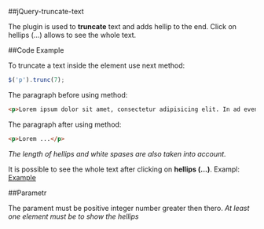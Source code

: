 ##jQuery-truncate-text

The plugin is used to __truncate__ text and adds hellip to the end. Click on hellips (...) allows to see the whole text.

##Code Example

To truncate a text inside the element use next method:
```javascript
$('p').trunc(7);
```

The paragraph before using method:
```HTML
<p>Lorem ipsum dolor sit amet, consectetur adipisicing elit. In ad eveniet, harum non. Quaerat voluptatem totam explicabo repellat cumque rerum nesciunt, quia in, qui nostrum, recusandae eligendi sequi. Nihil, quas.</p>
``` 

The paragraph after using method:
```HTML
<p>Lorem ...</p>
```
*The length of hellips and white spases are also taken into account.*

It is possible to see the whole text after clicking on __hellips (...)__. Exampl:
[Example](https://jsfiddle.net/OleksandrPol/du6h8uxf/)

##Parametr

The parament must be positive integer number greater then thero.
*At least one element must be to show the hellips*

